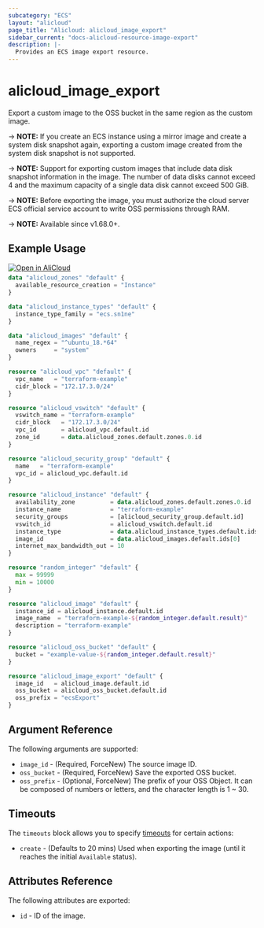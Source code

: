 ```yaml
---
subcategory: "ECS"
layout: "alicloud"
page_title: "Alicloud: alicloud_image_export"
sidebar_current: "docs-alicloud-resource-image-export"
description: |-
  Provides an ECS image export resource.
---
```


# alicloud_image_export

Export a custom image to the OSS bucket in the same region as the custom image.

-> **NOTE:** If you create an ECS instance using a mirror image and create a system disk snapshot again, exporting a custom image created from the system disk snapshot is not supported.

-> **NOTE:** Support for exporting custom images that include data disk snapshot information in the image. The number of data disks cannot exceed 4 and the maximum capacity of a single data disk cannot exceed 500 GiB.

-> **NOTE:** Before exporting the image, you must authorize the cloud server ECS official service account to write OSS permissions through RAM.

-> **NOTE:** Available since v1.68.0+.

## Example Usage

<div style="display: block;margin-bottom: 40px;"><div class="oics-button" style="float: right;position: absolute;margin-bottom: 10px;">
  <a href="https://api.aliyun.com/terraform?resource=alicloud_image_export&exampleId=205a2501-4f00-5a53-3442-15aec06ba113fbc47894&activeTab=example&spm=docs.r.image_export.0.205a25014f&intl_lang=EN_US" target="_blank">
    <img alt="Open in AliCloud" src="https://img.alicdn.com/imgextra/i1/O1CN01hjjqXv1uYUlY56FyX_!!6000000006049-55-tps-254-36.svg" style="max-height: 44px; max-width: 100%;">
  </a>
</div></div>

```terraform
data "alicloud_zones" "default" {
  available_resource_creation = "Instance"
}

data "alicloud_instance_types" "default" {
  instance_type_family = "ecs.sn1ne"
}

data "alicloud_images" "default" {
  name_regex = "^ubuntu_18.*64"
  owners     = "system"
}

resource "alicloud_vpc" "default" {
  vpc_name   = "terraform-example"
  cidr_block = "172.17.3.0/24"
}

resource "alicloud_vswitch" "default" {
  vswitch_name = "terraform-example"
  cidr_block   = "172.17.3.0/24"
  vpc_id       = alicloud_vpc.default.id
  zone_id      = data.alicloud_zones.default.zones.0.id
}

resource "alicloud_security_group" "default" {
  name   = "terraform-example"
  vpc_id = alicloud_vpc.default.id
}

resource "alicloud_instance" "default" {
  availability_zone          = data.alicloud_zones.default.zones.0.id
  instance_name              = "terraform-example"
  security_groups            = [alicloud_security_group.default.id]
  vswitch_id                 = alicloud_vswitch.default.id
  instance_type              = data.alicloud_instance_types.default.ids[0]
  image_id                   = data.alicloud_images.default.ids[0]
  internet_max_bandwidth_out = 10
}

resource "random_integer" "default" {
  max = 99999
  min = 10000
}

resource "alicloud_image" "default" {
  instance_id = alicloud_instance.default.id
  image_name  = "terraform-example-${random_integer.default.result}"
  description = "terraform-example"
}

resource "alicloud_oss_bucket" "default" {
  bucket = "example-value-${random_integer.default.result}"
}

resource "alicloud_image_export" "default" {
  image_id   = alicloud_image.default.id
  oss_bucket = alicloud_oss_bucket.default.id
  oss_prefix = "ecsExport"
}
```

## Argument Reference

The following arguments are supported:

* `image_id` - (Required, ForceNew) The source image ID.
* `oss_bucket` - (Required, ForceNew) Save the exported OSS bucket.
* `oss_prefix` - (Optional, ForceNew) The prefix of your OSS Object. It can be composed of numbers or letters, and the character length is 1 ~ 30.
   
## Timeouts

The `timeouts` block allows you to specify [timeouts](https://www.terraform.io/docs/configuration-0-11/resources.html#timeouts) for certain actions:

* `create` - (Defaults to 20 mins) Used when exporting the image (until it reaches the initial `Available` status). 
   
   
## Attributes Reference
 
 The following attributes are exported:
 
* `id` - ID of the image.
